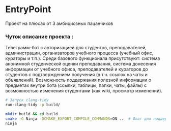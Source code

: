 # EntryPoint
Проект на плюсах от 3 амбициозных пацанчиков 


### Чуток описание проекта : 
Телеграмм-бот с авторизацией для студентов, преподавателей, администрации, организаторов учебного процесса (учебный офис, кураторы и т.п.). Среди базового функционала присутствуют: система анонимной студенческой оценки преподавания, система донесения информации от учебного офиса, преподавателей и кураторов до студентов c подтверждением получения (в т.ч. ссылок на чаты и объявлений). Возможность поддержания полезной информации о предметах внутри бота (ссылки, таблицы, папки, чаты, файлы) с возможностью изменения студентами (как wiki, просмотр изменений). 

```sh
# Запуск clang-tidy
run-clang-tidy -p build/
```
```sh     
mkdir build && cd build  
cmake -G Ninja -DCMAKE_EXPORT_COMPILE_COMMANDS=ON ..  # Флаг для поддержки clang-tidy       
ninja                    
```